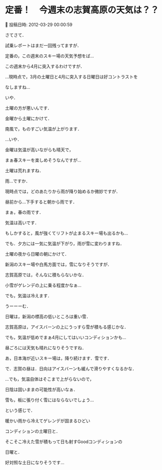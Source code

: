 # 定番！　今週末の志賀高原の天気は？？

📅 投稿日時: 2012-03-29 00:00:59

さてさて．


試乗レポートはまだ一回残ってますが．


定番の，この週末のスキー場の天気予想をば…





この週末から4月に突入するわけですが．


…現時点で，3月の土曜日と4月に突入する日曜日は好コントラストを


なしますね…





いや．


土曜の方が悪いんです．


金曜から土曜にかけて．


南風で，ものすごい気温が上がります．


…いや．


金曜は気温が高いながらも晴天で，


まぁ春スキーを楽しめそうなんですが…





土曜は荒れますね．


雨…ですか．





現時点では，どのあたりから雨が降り始めるか微妙ですが．


昼前から…下手すると朝から雨です．


まぁ，春の雨です．


気温は高いです．


もしかすると，風が強くてリフトが止まるスキー場も出るかも…


でも．夕方には一気に気温が下がり，雨が雪に変わりますね．





土曜の夜から日曜の朝にかけて．


新潟のスキー場や白馬方面では，雪になりそうですが．


志賀高原では，そんなに積もらないかな．


小雪がゲレンデの上に乗る程度かなぁ…


でも，気温は冷えます．





うーーーむ．


日曜は，新潟の標高の低いところは重い雪．


志賀高原は，アイスバーンの上にうっすら雪が積もる感じかな．


でも，気温が低めでまぁ4月にしてはいいコンディションかも…





昼ごろには天気も晴れになりそうですね．


あ，日本海が近いスキー場は，降り続けます．雪です．


で．志賀の昼は．日向はアイスバーンも緩んで滑りやすくなるかな．


…でも，気温自体はそこまで上がらないので，


日陰は固いままの可能性が高いなぁ．


雪も，板に張り付く雪にはならないでしょう…





という感じで．





暖かい雨から冷えてゲレンデが固まるひどい


コンディションの土曜日と．





そこそこ冷えた雪が積もって日も射すGoodコンディションの


日曜と．


好対照な土日になりそうです…
